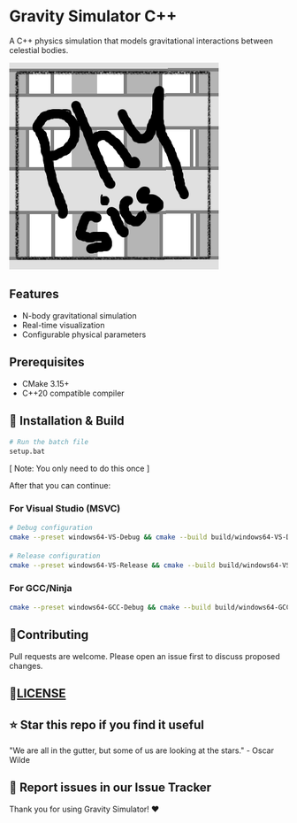 # Gravity Simulator C++

A C++ physics simulation that models gravitational interactions between celestial bodies.

![Project Screenshot](./screenshots/screenshot.png) <!-- Add a screenshot if available -->

## Features

- N-body gravitational simulation
- Real-time visualization
- Configurable physical parameters

## Prerequisites
- CMake 3.15+
- C++20 compatible compiler

## 🚀 Installation & Build

```py
# Run the batch file
setup.bat
```
[ Note: You only need to do this once ]

After that you can continue:

### For Visual Studio (MSVC)

```bash
# Debug configuration
cmake --preset windows64-VS-Debug && cmake --build build/windows64-VS-Debug

# Release configuration
cmake --preset windows64-VS-Release && cmake --build build/windows64-VS-Release
```

### For GCC/Ninja

```bash
cmake --preset windows64-GCC-Debug && cmake --build build/windows64-GCC-Debug
```



## 🤝Contributing

Pull requests are welcome. Please open an issue first to discuss proposed changes.

## 📜[LICENSE](./LICENSE.txt)

## ⭐ Star this repo if you find it useful

"We are all in the gutter, but some of us are looking at the stars." - Oscar Wilde

## 🐛 Report issues in our Issue Tracker

Thank you for using Gravity Simulator! ❤️
